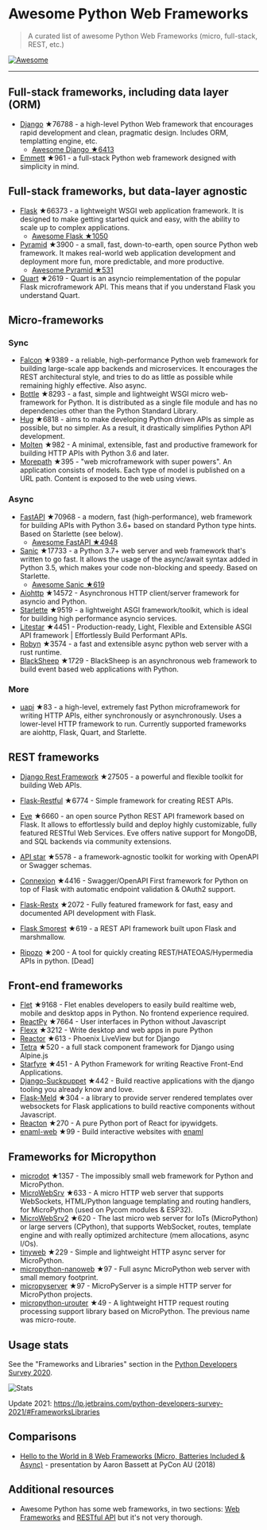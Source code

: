 # Awesome Python Web Frameworks


> A curated list of awesome Python Web Frameworks (micro, full-stack, REST, etc.)


[![Awesome](https://awesome.re/badge.svg)](https://awesome.re)

---

## Full-stack frameworks, including data layer (ORM)


- [Django](https://github.com/django/django) ★76788 - a high-level Python Web framework that encourages rapid development and clean, pragmatic design. Includes ORM, templatting engine, etc.
  - [Awesome Django ★6413](https://github.com/wsvincent/awesome-django)
- [Emmett](https://github.com/emmett-framework/emmett) ★961 - a full-stack Python web framework designed with simplicity in mind.

## Full-stack frameworks, but data-layer agnostic

- [Flask](https://github.com/pallets/flask) ★66373 - a lightweight WSGI web application framework. It is designed to make getting started quick and easy, with the ability to scale up to complex applications.
  - [Awesome Flask ★1050](https://github.com/mjhea0/awesome-flask)
- [Pyramid](https://github.com/Pylons/pyramid) ★3900 - a small, fast, down-to-earth, open source Python web framework. It makes real-world web application development and deployment more fun, more predictable, and more productive.
  - [Awesome Pyramid ★531](https://github.com/uralbash/awesome-pyramid)
- [Quart](https://github.com/pallets/quart) ★2619 - Quart is an asyncio reimplementation of the popular Flask microframework API. This means that if you understand Flask you understand Quart.


## Micro-frameworks

### Sync

- [Falcon](https://github.com/falconry/falcon) ★9389 - a reliable, high-performance Python web framework for building large-scale app backends and microservices. It encourages the REST architectural style, and tries to do as little as possible while remaining highly effective. Also async.
- [Bottle](https://github.com/bottlepy/bottle) ★8293 - a fast, simple and lightweight WSGI micro web-framework for Python. It is distributed as a single file module and has no dependencies other than the Python Standard Library.
- [Hug](https://github.com/hugapi/hug) ★6818 - aims to make developing Python driven APIs as simple as possible, but no simpler. As a result, it drastically simplifies Python API development.
- [Molten](https://github.com/Bogdanp/molten) ★982 - A minimal, extensible, fast and productive framework for building HTTP APIs with Python 3.6 and later.
- [Morepath](https://github.com/morepath/morepath) ★395 - "web microframework with super powers". An application consists of models. Each type of model is published on a URL path. Content is exposed to the web using views.


### Async

- [FastAPI](https://github.com/tiangolo/fastapi) ★70968 - a modern, fast (high-performance), web framework for building APIs with Python 3.6+ based on standard Python type hints. Based on Starlette (see below).
  - [Awesome FastAPI ★4948](https://github.com/mjhea0/awesome-fastapi)
- [Sanic](https://github.com/sanic-org/sanic) ★17733 - a Python 3.7+ web server and web framework that's written to go fast. It allows the usage of the async/await syntax added in Python 3.5, which makes your code non-blocking and speedy. Based on Starlette.
  - [Awesome Sanic ★619](https://github.com/mekicha/awesome-sanic)
- [Aiohttp](https://github.com/aio-libs/aiohttp) ★14572 - Asynchronous HTTP client/server framework for asyncio and Python.
- [Starlette](https://github.com/encode/starlette) ★9519 - a lightweight ASGI framework/toolkit, which is ideal for building high performance asyncio services.
- [Litestar](https://github.com/litestar-org/litestar) ★4451 - Production-ready, Light, Flexible and Extensible ASGI API framework | Effortlessly Build Performant APIs.
- [Robyn](https://github.com/sansyrox/robyn) ★3574 - a fast and extensible async python web server with a rust runtime.
- [BlackSheep](https://github.com/Neoteroi/BlackSheep) ★1729 - BlackSheep is an asynchronous web framework to build event based web applications with Python.


### More

- [uapi](https://github.com/Tinche/uapi) ★83 - a high-level, extremely fast Python microframework for writing HTTP APIs, either synchronously or asynchronously. Uses a lower-level HTTP framework to run. Currently supported frameworks are aiohttp, Flask, Quart, and Starlette.


## REST frameworks

- [Django Rest Framework](https://github.com/encode/django-rest-framework) ★27505 - a powerful and flexible toolkit for building Web APIs.
- [Flask-Restful](https://github.com/flask-restful/flask-restful) ★6774 - Simple framework for creating REST APIs.
- [Eve](https://github.com/pyeve/eve) ★6660 - an open source Python REST API framework based on Flask. It allows to effortlessly build and deploy highly customizable, fully featured RESTful Web Services. Eve offers native support for MongoDB, and SQL backends via community extensions.
- [API star](https://github.com/encode/apistar) ★5578 - a framework-agnostic toolkit for working with OpenAPI or Swagger schemas.
- [Connexion](https://github.com/zalando/connexion) ★4416 - Swagger/OpenAPI First framework for Python on top of Flask with automatic endpoint validation & OAuth2 support.
- [Flask-Restx](https://github.com/python-restx/flask-restx) ★2072 - Fully featured framework for fast, easy and documented API development with Flask.
- [Flask Smorest](https://github.com/marshmallow-code/flask-smorest) ★619 - a REST API framework built upon Flask and marshmallow.

- [Ripozo](https://github.com/vertical-knowledge/ripozo) ★200 -  A tool for quickly creating REST/HATEOAS/Hypermedia APIs in python. [Dead]


## Front-end frameworks

- [Flet](https://github.com/flet-dev/flet) ★9168 - Flet enables developers to easily build realtime web, mobile and desktop apps in Python. No frontend experience required.
- [ReactPy](https://github.com/reactive-python/reactpy) ★7664 - User interfaces in Python without Javascript
- [Flexx](https://github.com/flexxui/flexx) ★3212 -  Write desktop and web apps in pure Python
- [Reactor](https://github.com/edelvalle/reactor) ★613 -  Phoenix LiveView but for Django
- [Tetra](https://github.com/samwillis/tetra) ★520 - a full stack component framework for Django using Alpine.js
- [Starfyre](https://github.com/sansyrox/starfyre) ★451 - A Python Framework for writing Reactive Front-End Applications.
- [Django-Suckpuppet](https://github.com/jonathan-s/django-sockpuppet) ★442 - Build reactive applications with the django tooling you already know and love.
- [Flask-Meld](https://github.com/mikeabrahamsen/Flask-Meld) ★304 - a library to provide server rendered templates over websockets for Flask applications to build reactive components without Javascript.
- [Reacton](https://github.com/widgetti/reacton) ★270 - A pure Python port of React for ipywidgets.
- [enaml-web](https://github.com/codelv/enaml-web) ★99 - Build interactive websites with [enaml](https://github.com/nucleic/enaml)

## Frameworks for Micropython

- [microdot](https://github.com/miguelgrinberg/microdot) ★1357 - The impossibly small web framework for Python and MicroPython.
- [MicroWebSrv](https://github.com/jczic/MicroWebSrv) ★633 - A micro HTTP web server that supports WebSockets, HTML/Python language templating and routing handlers, for MicroPython (used on Pycom modules & ESP32).
- [MicroWebSrv2](https://github.com/jczic/MicroWebSrv2) ★620 - The last micro web server for IoTs (MicroPython) or large servers (CPython), that supports WebSocket, routes, template engine and with really optimized architecture (mem allocations, async I/Os).
- [tinyweb](https://github.com/belyalov/tinyweb) ★229 - Simple and lightweight HTTP async server for MicroPython.
- [micropython-nanoweb](https://github.com/hugokernel/micropython-nanoweb) ★97 - Full async MicroPython web server with small memory footprint.
- [micropyserver](https://github.com/troublegum/micropyserver) ★97 - MicroPyServer is a simple HTTP server for MicroPython projects.
- [micropython-urouter](https://github.com/whales-chen/micropython-urouter) ★49 - A lightweight HTTP request routing processing support library based on MicroPython. The previous name was micro-route.


## Usage stats

See the "Frameworks and Libraries" section in the [Python Developers Survey 2020](https://www.jetbrains.com/lp/python-developers-survey-2020/).


![Stats](https://raw.githubusercontent.com/sfermigier/awesome-python-web-frameworks/main/python-web-frameworks-usage.png)

Update 2021: <https://lp.jetbrains.com/python-developers-survey-2021/#FrameworksLibraries>


## Comparisons

- [Hello to the World in 8 Web Frameworks (Micro, Batteries Included & Async)](https://noti.st/aaronbassett/lK9Ah7/hello-to-the-world-in-8-web-frameworks-micro-batteries-included-async) - presentation by Aaron Bassett at PyCon AU (2018)


## Additional resources

- Awesome Python has some web frameworks, in two sections: [Web Frameworks](https://github.com/vinta/awesome-python#web-frameworks) and [RESTful API](https://github.com/vinta/awesome-python#restful-api) but it's not very thorough.
